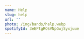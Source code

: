 ```yaml
---
name: Help
slug: help
url: ''
photo: /img/bands/help.webp
spotifyId: 3eEPtgROSVNpGwjSyxjuue
---
```

